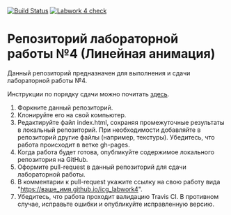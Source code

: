 [![Build Status](https://travis-ci.com/icg-course/icg_labwork4.svg?branch=gh-pages)](https://travis-ci.com/icg-course/icg_labwork4)
[![Labwork 4 check](https://github.com/icg-course/icg_labwork4/workflows/Labwork%204%20check/badge.svg)](https://github.com/icg-course/icg_labwork4/actions?query=workflow%3A%22Labwork+4+check%22)
# Репозиторий лабораторной работы №4 (Линейная анимация)

Данный репозиторий предназначен для выполнения и сдачи лабораторной работы №4.

Инструкции по порядку сдачи можно почитать [здесь](https://github.com/icg-course/syllabus/blob/master/git.md).

1. Форкните данный репозиторий.
1. Клонируйте его на свой компьютер.
1. Редактируйте файл index.html, сохраняя промежуточные результаты в локальный репозиторий. При необходимости добавляйте в репозиторий другие файлы (например, текстуры). Убедитесь, что работа происходит в ветке gh-pages.
1. Когда работа будет готова, опубликуйте содержимое локального репозитория на GitHub.
1. Оформите pull-request в данный репозиторий для сдачи лабораторной работы.
1. В комментарии к pull-request укажите ссылку на свою работу вида "https://ваше_имя.github.io/icg_labwork4".
1. Убедитесь, что работа проходит валидацию Travis CI. В противном случае, исправьте ошибки и опубликуйте исправленную версию.
